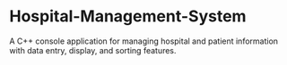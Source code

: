 # Hospital-Management-System
A C++ console application for managing hospital and patient information with data entry, display, and sorting features.
